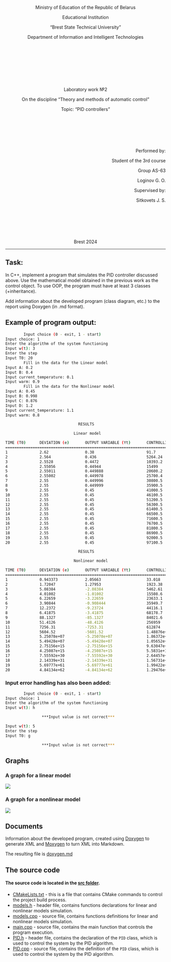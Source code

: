 <p align="center">Ministry of Education of the Republic of Belarus</p>
<p align="center">Educational Institution</p>
<p align="center">“Brest State Technical University”</p>
<p align="center">Department of Information and Intelligent Technologies</p>
<br><br><br><br><br><br><br>
<p align="center">Laboratory work №2</p>
<p align="center">On the discipline “Theory and methods of automatic control”</p>
<p align="center">Topic: “PID controllers”</p>
<br><br><br><br><br>
<p align="right">Performed by:</p>
<p align="right">Student of the 3rd course</p>
<p align="right">Group AS-63</p>
<p align="right">Loginov G. O.</p>
<p align="right">Supervised by:</p>
<p align="right">Sitkovets J. S.</p>
<br><br><br><br><br>
<p align="center">Brest 2024</p>

---

## Task:

In C++, implement a program that simulates the PID controller discussed above. Use the mathematical model obtained in the previous work as the control object. To use OOP, the program must have at least 3 classes (+inheritance).

 Add information about the developed program (class diagram, etc.) to the report using Doxygen (in .md format).

## Example of program output:

``` bash
        Input choice (0 - exit, 1 - start)
Input choice: 1    
Enter the algorithm of the system functioning
Input w(t): 3
Enter the step
Input T0: 20
        Fill in the data for the Linear model
Input A: 0.2
Input B: 0.4
Input current_temperature: 0.1
Input warm: 0.9
        Fill in the data for the Nonlinear model
Input A: 0.45
Input B: 0.998
Input C: 0.876
Input D: 1.2
Input current_temperature: 1.1
Input warm: 0.8

                                RESULTS

                              Linear model

TIME (T0)      DEVIATION (e)       OUTPUT VARIABLE (Yt)       CONTROLLING INFLUENCE (Uk)
=====================================================================================
1              2.62                0.38                       91.7
2              2.564               0.436                      5264.24
3              2.5528              0.4472                     10393.2
4              2.55056             0.44944                    15499
5              2.55011             0.449888                   20600.2
6              2.55002             0.449978                   25700.4
7              2.55                0.449996                   30800.5
8              2.55                0.449999                   35900.5
9              2.55                0.45                       41000.5
10             2.55                0.45                       46100.5
11             2.55                0.45                       51200.5
12             2.55                0.45                       56300.5
13             2.55                0.45                       61400.5
14             2.55                0.45                       66500.5
15             2.55                0.45                       71600.5
16             2.55                0.45                       76700.5
17             2.55                0.45                       81800.5
18             2.55                0.45                       86900.5
19             2.55                0.45                       92000.5
20             2.55                0.45                       97100.5

                                RESULTS

                              Nonlinear model

TIME (T0)      DEVIATION (e)       OUTPUT VARIABLE (Yt)       CONTROLLING INFLUENCE (Uk)
=====================================================================================
1              0.943373            2.05663                    33.018
2              1.72047             1.27953                    1923.38
3              5.08384             -2.08384                   5462.61
4              4.01002             -1.01002                   15508.6
5              6.22659             -3.22659                   23633.1
6              3.90844             -0.908444                  35949.7
7              12.2372             -9.23724                   44116.1
8              6.41875             -3.41875                   68178.7
9              88.1327             -85.1327                   84021.6
10             51.4126             -48.4126                   256959
11             7256.31             -7253.31                   612874
12             5604.52             -5601.52                   1.48876e+07
13             5.25078e+07         -5.25078e+07               1.86372e+09
14             5.49428e+07         -5.49428e+07               1.05652e+11
15             2.75156e+15         -2.75156e+15               9.63047e+16
16             4.25087e+15         -4.25087e+15               5.5831e+18
17             7.55592e+30         -7.55592e+30               2.64457e+32
18             2.14339e+31         -2.14339e+31               1.56731e+34
19             5.69777e+61         -5.69777e+61               1.99422e+63
20             4.84134e+62         -4.84134e+62               1.29476e+65
```

### Input error handling has also been added:
``` bash
        Input choice (0 - exit, 1 - start)
Input choice: 1  
Enter the algorithm of the system functioning
Input w(t): h

                ***Input value is not correct***

Input w(t): 5
Enter the step
Input T0: g

                ***Input value is not correct***
```

## Graphs

### A graph for a linear model
![](../images/Linear_model.png)

### A graph for a nonlinear model
![](../images/Nonlinear_model.png)

## Documents
Information about the developed program, created using [Doxygen](https://doxygen.nl/) to generate XML and [Moxygen](https://github.com/sourcey/moxygen) to turn XML into Markdown.

The resulting file is [doxygen.md](doxygen.md)

## The source code

#### The source code is located in the [src folder](/trunk/as0006315/task_02/src).

- [CMakeLists.txt](/trunk/as0006315/task_01/src/CMakeLists.txt) - this is a file that contains CMake commands to control the project build process.
- [models.h](/trunk/as0006315/task_01/src/models.h) - header file, contains functions declarations for linear and nonlinear models simulation.
- [models.cpp](/trunk/as0006315/task_01/src/models.cpp) - source file, contains functions definitions for linear and nonlinear models simulation.
- [main.cpp](/trunk/as0006315/task_01/src/main.cpp) - source file, contains the main function that controls the program execution.
- [PID.h](/trunk/as0006315/task_01/src/PID.h) - header file, contains the declaration of the `PID` class, which is used to control the system by the PID algorithm.
- [PID.cpp](/trunk/as0006315/task_01/src/PID.cpp) - source file, contains the definition of the `PID` class, which is used to control the system by the PID algorithm.

